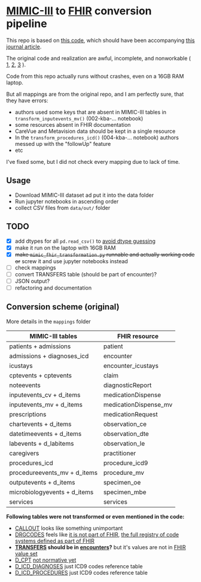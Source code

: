 # [MIMIC-III](https://mimic.physionet.org/about/mimic/) to [FHIR](https://www.hl7.org/fhir/) conversion pipeline

This repo is based on [this code](https://github.com/leopold-franz/MIMIC-III_FHIR_Transformation),
 which should have been accompanying [this journal article](https://arxiv.org/pdf/2006.16926.pdf).

The original code and realization are awful, incomplete, and nonworkable (
[1](https://github.com/leopold-franz/MIMIC-III_FHIR_Transformation/issues/1),
[2](https://github.com/leopold-franz/MIMIC-III_FHIR_Transformation/issues/2),
[3](https://github.com/leopold-franz/MIMIC-III_FHIR_Transformation/issues/3)
).

Code from this repo actually runs without crashes, even on a 16GB RAM laptop.

But all mappings are from the original repo, and I am perfectly sure, that they have errors:
+ authors used some keys that are absent in MIMIC-III tables in `transform_inputevents_mv()` (002-kba-... notebook)
+ some resources absent in FHIR documentation
+ CareVue and Metavision data should be kept in a single resource
+ In the `transform_procedures_icd()` (004-kba-... notebook) authors messed up with the "followUp" feature
+ etc

I've fixed some, but I did not check every mapping due to lack of time.

## Usage

+ Download MIMIC-III dataset ad put it into the data folder
+ Run jupyter notebooks in ascending order
+ collect CSV files from `data/out/` folder

## TODO

- [x] add dtypes for all `pd.read_csv()` to [avoid dtype guessing](https://stackoverflow.com/questions/24251219/pandas-read-csv-low-memory-and-dtype-options)
- [x] make it run on the laptop with 16GB RAM
- [x] ~~make `mimic_fhir_transformation.py` runnable and actually working code or~~ screw it and use jupyter notebooks instead
- [ ] check mappings
- [ ] convert TRANSFERS table (should be part of encounter)?
- [ ] JSON output?
- [ ] refactoring and documentation

## Conversion scheme (original)

More details in the `mappings` folder

| MIMIC-III tables             | FHIR resource         |
| ---------------------------- | --------------------- |
| patients + admissions        | patient               |
| admissions + diagnoses_icd   | encounter             |
| icustays                     | encounter_icustays    |
| cptevents + cptevents        | claim                 |
| noteevents                   | diagnosticReport      |
| inputevents_cv + d_items     | medicationDispense    |
| inputevents_mv + d_items     | medicationDispense_mv |
| prescriptions                | medicationRequest     |
| chartevents + d_items        | observation_ce        |
| datetimeevents + d_items     | observation_dte       |
| labevents + d_labitems       | observation_le        |
| caregivers                   | practitioner          |
| procedures_icd               | procedure_icd9        |
| procedureevents_mv + d_items | procedure_mv          |
| outputevents + d_items       | specimen_oe           |
| microbiologyevents + d_items | specimen_mbe          |
| services                     | services              |

**Following tables were not transformed or even mentioned in the code:**

- [CALLOUT](https://mimic.physionet.org/mimictables/callout/) looks like something unimportant
- [DRGCODES](https://mimic.physionet.org/mimictables/drgcodes/) feels like [it is not part of FHIR](https://www.hl7.org/fhir/codesystem-ex-diagnosisrelatedgroup.html), [the full registry of code systems defined as part of FHIR](https://www.hl7.org/fhir/terminologies-systems.html)
- **[TRANSFERS](https://mimic.physionet.org/mimictables/transfers/) should be in [encounters](https://www.hl7.org/fhir/encounter.html)?** but it's values are not in [FHIR value set](https://www.hl7.org/fhir/valueset-encounter-admit-source.html)
- [D_CPT](https://mimic.physionet.org/mimictables/d_cpt/) [not normative yet](https://www.hl7.org/fhir/cpt.html)
- [D_ICD_DIAGNOSES](https://mimic.physionet.org/mimictables/d_icd_diagnoses/) just ICD9 codes reference table
- [D_ICD_PROCEDURES](https://mimic.physionet.org/mimictables/d_icd_procedures/) just ICD9 codes reference table
